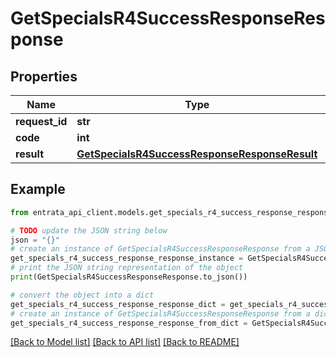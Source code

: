 # GetSpecialsR4SuccessResponseResponse


## Properties

Name | Type | Description | Notes
------------ | ------------- | ------------- | -------------
**request_id** | **str** |  | [optional] 
**code** | **int** |  | 
**result** | [**GetSpecialsR4SuccessResponseResponseResult**](GetSpecialsR4SuccessResponseResponseResult.md) |  | 

## Example

```python
from entrata_api_client.models.get_specials_r4_success_response_response import GetSpecialsR4SuccessResponseResponse

# TODO update the JSON string below
json = "{}"
# create an instance of GetSpecialsR4SuccessResponseResponse from a JSON string
get_specials_r4_success_response_response_instance = GetSpecialsR4SuccessResponseResponse.from_json(json)
# print the JSON string representation of the object
print(GetSpecialsR4SuccessResponseResponse.to_json())

# convert the object into a dict
get_specials_r4_success_response_response_dict = get_specials_r4_success_response_response_instance.to_dict()
# create an instance of GetSpecialsR4SuccessResponseResponse from a dict
get_specials_r4_success_response_response_from_dict = GetSpecialsR4SuccessResponseResponse.from_dict(get_specials_r4_success_response_response_dict)
```
[[Back to Model list]](../README.md#documentation-for-models) [[Back to API list]](../README.md#documentation-for-api-endpoints) [[Back to README]](../README.md)


